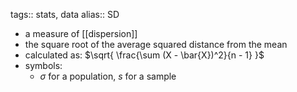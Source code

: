 tags:: stats, data
alias:: SD

- a measure of [[dispersion]]
- the square root of the average squared distance from the mean
- calculated as: $\sqrt{ \frac{\sum (X - \bar{X})^2}{n - 1} }$
- symbols:
	- $\sigma$ for a population, $s$ for a sample
